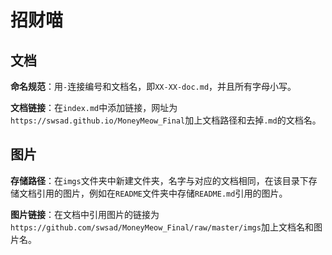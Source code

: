 # 招财喵



## 文档

**命名规范**：用`-`连接编号和文档名，即`XX-XX-doc.md`，并且所有字母小写。

**文档链接**：在`index.md`中添加链接，网址为`https://swsad.github.io/MoneyMeow_Final`加上文档路径和去掉`.md`的文档名。



## 图片

**存储路径**：在`imgs`文件夹中新建文件夹，名字与对应的文档相同，在该目录下存储文档引用的图片，例如在`README`文件夹中存储`README.md`引用的图片。

**图片链接**：在文档中引用图片的链接为`https://github.com/swsad/MoneyMeow_Final/raw/master/imgs`加上文档名和图片名。


